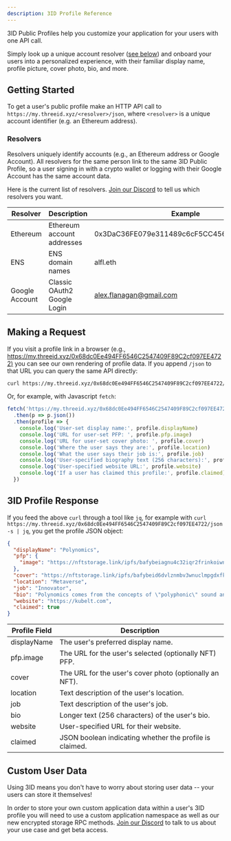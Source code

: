 ```yaml
---
description: 3ID Profile Reference
---
```


3ID Public Profiles help you customize your application for your users with one API call.

Simply look up a unique account resolver ([see below](#resolvers)) and onboard your users into a personalized experience, with their familiar display name, profile picture, cover photo, bio, and more.

## Getting Started

To get a user's public profile make an HTTP API call to `https://my.threeid.xyz/<resolver>/json`, where `<resolver>` is a unique account identifier (e.g. an Ethereum address).

### Resolvers

Resolvers uniquely identify accounts (e.g., an Ethereum address or Google Account). All resolvers for the same person link to the same 3ID Public Profile, so a user signing in with a crypto wallet or logging with their Google Account has the same account data.

Here is the current list of resolvers. [Join our Discord](https://discord.gg/UgwAsJf6C5) to tell us which resolvers you want.

| Resolver | Description                | Example                                    | Status |
| -------- | -------------------------- | ------------------------------------------ | ------ |
| Ethereum | Ethereum account addresses | 0x3DaC36FE079e311489c6cF5CC456a6f38FE01A52 | Live   |
| ENS      | ENS domain names           | alfl.eth                                   | Live   |
| Google Account | Classic OAuth2 Google Login | alex.flanagan@gmail.com | On Deck |

## Making a Request

If you visit a profile link in a browser (e.g., [https://my.threeid.xyz/0x68dc0Ee494FF6546C2547409F89C2cf097EE4722)](https://my.threeid.xyz/0x68dc0Ee494FF6546C2547409F89C2cf097EE4722) you can see our own rendering of profile data. If you append `/json` to that URL you can query the same API directly:

```bash
curl https://my.threeid.xyz/0x68dc0Ee494FF6546C2547409F89C2cf097EE4722/json
```

Or, for example, with Javascript `fetch`:

```javascript
fetch('https://my.threeid.xyz/0x68dc0Ee494FF6546C2547409F89C2cf097EE4722/json')
  .then(p => p.json())
  .then(profile => {
    console.log('User-set display name:', profile.displayName)
    console.log('URL for user-set PFP: ', profile.pfp.image)
    console.log('URL for user-set cover photo: ', profile.cover)
    console.log('Where the user says they are:', profile.location)
    console.log('What the user says their job is:', profile.job)
    console.log('User-specified biography text (256 characters):', profile.bio)
    console.log('User-specified website URL:', profile.website)
    console.log('If a user has claimed this profile:', profile.claimed)
  })
```

## 3ID Profile Response

If you feed the above `curl` through a tool like `jq`, for example with `curl https://my.threeid.xyz/0x68dc0Ee494FF6546C2547409F89C2cf097EE4722/json -s | jq`, you get the profile JSON object:

```json
{
  "displayName": "Polynomics",
  "pfp": {
    "image": "https://nftstorage.link/ipfs/bafybeiagnu4c32iqr2frinkoiwngzdkk24f4b2ivdwvqldfxnqfhpepdty/threeid.png"
  },
  "cover": "https://nftstorage.link/ipfs/bafybeid6dvlznmbv3wnuclmpgdxfkyzea65yve2gpjebj2eamlb2bifsoq/cover.png",
  "location": "Metaverse",
  "job": "Innovator",
  "bio": "Polynomics comes from the concepts of \"polyphonic\" sound and \"nomic\" games (see: https://en.wikipedia.org/wiki/Nomic), meaning something like \"many games with negotiable rules\".",
  "website": "https://kubelt.com",
  "claimed": true
}
```

| Profile Field | Description                                             |
| ------------- | ------------------------------------------------------- |
| displayName   | The user's preferred display name.                      |
| pfp.image     | The URL for the user's selected (optionally NFT) PFP.   |
| cover         | The URL for the user's cover photo (optionally an NFT). |
| location      | Text description of the user's location.                |
| job           | Text description of the user's job.                     |
| bio           | Longer text (256 characters) of the user's bio.         |
| website       | User-specified URL for their website.                   |
| claimed       | JSON boolean indicating whether the profile is claimed. |

## Custom User Data

Using 3ID means you don't have to worry about storing user data -- your users can store it themselves!

In order to store your own custom application data within a user's 3ID profile you will need to use a custom application namespace as well as our new encrypted storage RPC methods. [Join our Discord](https://discord.gg/UgwAsJf6C5) to talk to us about your use case and get beta access.
